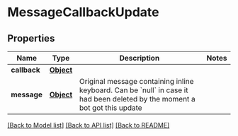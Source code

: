 # MessageCallbackUpdate

## Properties
Name | Type | Description | Notes
------------ | ------------- | ------------- | -------------
**callback** | [**Object**](.md) |  | 
**message** | [**Object**](.md) | Original message containing inline keyboard. Can be &#x60;null&#x60; in case it had been deleted by the moment a bot got this update | 

[[Back to Model list]](../README.md#documentation-for-models) [[Back to API list]](../README.md#documentation-for-api-endpoints) [[Back to README]](../README.md)

